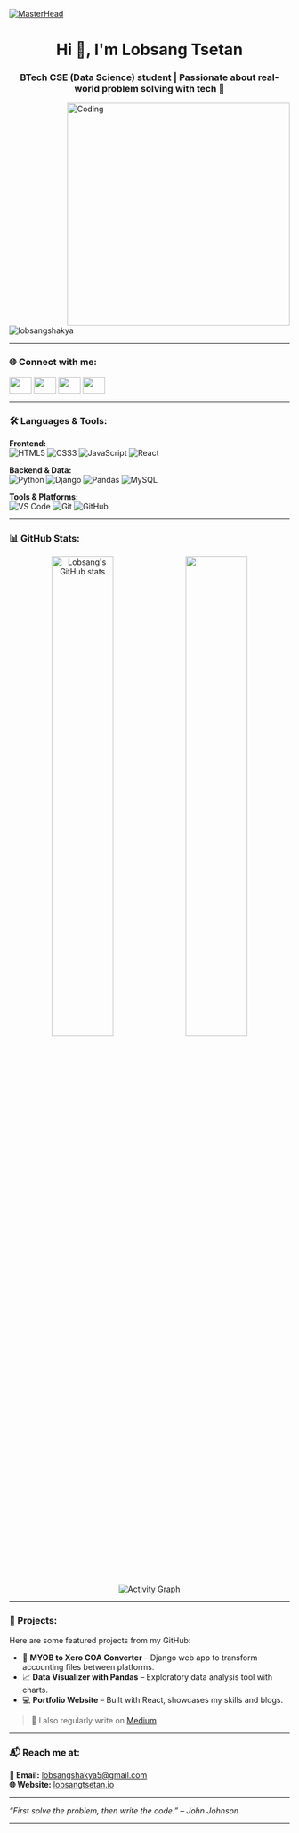 [![MasterHead](https://cdn.vectorstock.com/i/500p/23/07/web-blue-banner-software-ui-and-development-vector-42172307.jpg)](https://lobsangtsetan.io)
<h1 align="center">Hi 👋, I'm Lobsang Tsetan</h1>
<h3 align="center">BTech CSE (Data Science) student | Passionate about real-world problem solving with tech 🧠</h3>

<img align="right" alt="Coding" width="400" src="https://media1.giphy.com/media/v1.Y2lkPTc5MGI3NjExcXlsZ24xdGtzMDJ5bnU4ZXo5b29sYzQ5NDExbjg1cHdxMWF4ZDd4bSZlcD12MV9pbnRlcm5hbF9naWZfYnlfaWQmY3Q9Zw/Ws6T5PN7wHv3cY8xy8/giphy.gif">

<p align="left"> <img src="https://komarev.com/ghpvc/?username=lobsangshakya&label=Profile%20views&color=0e75b6&style=flat" alt="lobsangshakya" /> </p>

---

### 🌐 Connect with me:
<p align="left">
<a href="https://linkedin.com/in/lobsang-shakya" target="blank"><img align="center" src="https://cdn.jsdelivr.net/npm/simple-icons@v3/icons/linkedin.svg" height="30" width="40" /></a>
<a href="https://medium.com/@lobsangshakya5" target="blank"><img align="center" src="https://cdn.jsdelivr.net/npm/simple-icons@v3/icons/medium.svg" height="30" width="40" /></a>
<a href="https://www.hackerrank.com/lobsangshakya5" target="blank"><img align="center" src="https://cdn.jsdelivr.net/npm/simple-icons@v3/icons/hackerrank.svg" height="30" width="40" /></a>
<a href="https://leetcode.com/lobsangshakya5" target="blank"><img align="center" src="https://cdn.jsdelivr.net/npm/simple-icons@v3/icons/leetcode.svg" height="30" width="40" /></a>
</p>

---

### 🛠️ Languages & Tools:

**Frontend:**  
![HTML5](https://img.shields.io/badge/-HTML5-E34F26?style=flat-square&logo=html5&logoColor=white) 
![CSS3](https://img.shields.io/badge/-CSS3-1572B6?style=flat-square&logo=css3) 
![JavaScript](https://img.shields.io/badge/-JavaScript-F7DF1E?style=flat-square&logo=javascript&logoColor=black) 
![React](https://img.shields.io/badge/-React-20232A?style=flat-square&logo=react)

**Backend & Data:**  
![Python](https://img.shields.io/badge/-Python-3776AB?style=flat-square&logo=python) 
![Django](https://img.shields.io/badge/-Django-092E20?style=flat-square&logo=django&logoColor=white)
![Pandas](https://img.shields.io/badge/-Pandas-150458?style=flat-square&logo=pandas)
![MySQL](https://img.shields.io/badge/-MySQL-00000F?style=flat-square&logo=mysql)

**Tools & Platforms:**  
![VS Code](https://img.shields.io/badge/-VS%20Code-007ACC?style=flat-square&logo=visual-studio-code) 
![Git](https://img.shields.io/badge/-Git-F05032?style=flat-square&logo=git) 
![GitHub](https://img.shields.io/badge/-GitHub-181717?style=flat-square&logo=github)

---

### 📊 GitHub Stats:

<p align="center">
<img src="https://github-readme-stats.vercel.app/api?username=lobsangshakya&show_icons=true&theme=radical" alt="Lobsang's GitHub stats" width="47%"/>
<img src="https://github-readme-streak-stats.herokuapp.com/?user=lobsangshakya&theme=radical" width="47%"/>
</p>

<p align="center">
<img src="https://github-readme-activity-graph.vercel.app/graph?username=lobsangshakya&theme=react-dark" alt="Activity Graph">
</p>

---

### 🚀 Projects:

Here are some featured projects from my GitHub:
- 🔁 **MYOB to Xero COA Converter** – Django web app to transform accounting files between platforms.
- 📈 **Data Visualizer with Pandas** – Exploratory data analysis tool with charts.
- 💻 **Portfolio Website** – Built with React, showcases my skills and blogs.

> 📝 I also regularly write on [Medium](https://medium.com/@lobsangshakya5)

---

### 📬 Reach me at:  
**📧 Email:** lobsangshakya5@gmail.com  
**🌐 Website:** [lobsangtsetan.io](https://lobsangtsetan.io)

---

_“First solve the problem, then write the code.” – John Johnson_

---
